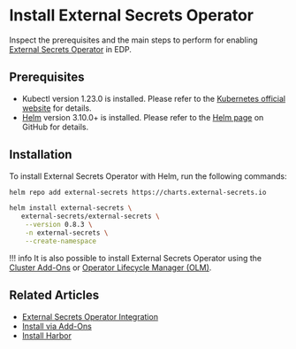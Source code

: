 # Install External Secrets Operator

Inspect the prerequisites and the main steps to perform for enabling [External Secrets Operator](https://external-secrets.io/) in EDP.

## Prerequisites

* Kubectl version 1.23.0 is installed. Please refer to the [Kubernetes official website](https://v1-23.docs.kubernetes.io/releases/download/) for details.
* [Helm](https://helm.sh) version 3.10.0+ is installed. Please refer to the [Helm page](https://github.com/helm/helm/releases/tag/v3.10.2) on GitHub for details.

## Installation

To install External Secrets Operator with Helm, run the following commands:

```bash
helm repo add external-secrets https://charts.external-secrets.io

helm install external-secrets \
   external-secrets/external-secrets \
    --version 0.8.3 \
    -n external-secrets \
    --create-namespace
```

!!! info
    It is also possible to install External Secrets Operator using the [Cluster Add-Ons](add-ons-overview.md) or [Operator Lifecycle Manager (OLM)](https://operatorhub.io/operator/external-secrets-operator).

## Related Articles
* [External Secrets Operator Integration](external-secrets-operator-integration.md)
* [Install via Add-Ons](add-ons-overview.md)
* [Install Harbor](install-harbor.md)